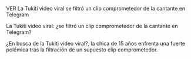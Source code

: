 VER La Tukiti video viral se filtró un clip comprometedor de la cantante en Telegram

La Tukiti video viral: ¿se filtró un clip comprometedor de la cantante en Telegram?

¿En busca de la Tukiti video viral?, la chica de 15 años enfrenta una fuerte polémica tras la filtración de un supuesto clip comprometedor.
